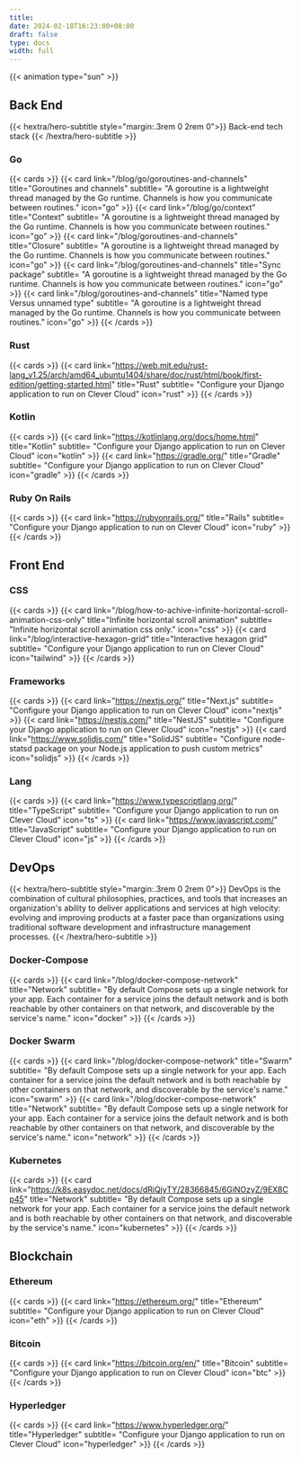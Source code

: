 ```yaml
---
title:
date: 2024-02-18T16:23:00+08:00
draft: false
type: docs
width: full
---
```


{{< animation type="sun" >}}

## Back End
{{< hextra/hero-subtitle style="margin:.3rem 0 2rem 0">}}
  Back-end tech stack
{{< /hextra/hero-subtitle >}}

### Go
{{< cards >}}
  {{< card link="/blog/go/goroutines-and-channels" title="Goroutines and channels" subtitle= "A goroutine is a lightweight thread managed by the Go runtime. Channels is how you communicate between routines." icon="go" >}}
  {{< card link="/blog/go/context" title="Context" subtitle= "A goroutine is a lightweight thread managed by the Go runtime. Channels is how you communicate between routines." icon="go" >}}
  {{< card link="/blog/goroutines-and-channels" title="Closure" subtitle= "A goroutine is a lightweight thread managed by the Go runtime. Channels is how you communicate between routines." icon="go" >}}
  {{< card link="/blog/goroutines-and-channels" title="Sync package" subtitle= "A goroutine is a lightweight thread managed by the Go runtime. Channels is how you communicate between routines." icon="go" >}}
  {{< card link="/blog/goroutines-and-channels" title="Named type Versus unnamed type" subtitle= "A goroutine is a lightweight thread managed by the Go runtime. Channels is how you communicate between routines." icon="go" >}}
{{< /cards >}}

### Rust
{{< cards >}}
  {{< card link="https://web.mit.edu/rust-lang_v1.25/arch/amd64_ubuntu1404/share/doc/rust/html/book/first-edition/getting-started.html" title="Rust" subtitle= "Configure your Django application to run on Clever Cloud" icon="rust" >}}
{{< /cards >}}

### Kotlin
{{< cards >}}
  {{< card link="https://kotlinlang.org/docs/home.html" title="Kotlin" subtitle= "Configure your Django application to run on Clever Cloud" icon="kotlin" >}}
  {{< card link="https://gradle.org/" title="Gradle" subtitle= "Configure your Django application to run on Clever Cloud" icon="gradle" >}}
{{< /cards >}}
### Ruby On Rails
{{< cards >}}
  {{< card link="https://rubyonrails.org/" title="Rails" subtitle= "Configure your Django application to run on Clever Cloud" icon="ruby" >}}
{{< /cards >}}

## Front End
### CSS
{{< cards >}}
  {{< card link="/blog/how-to-achive-infinite-horizontal-scroll-animation-css-only" title="Infinite horizontal scroll animation" subtitle= "Infinite horizontal scroll animation css only." icon="css" >}}
  {{< card link="/blog/interactive-hexagon-grid" title="Interactive hexagon grid" subtitle= "Configure your Django application to run on Clever Cloud" icon="tailwind" >}}
{{< /cards >}}

### Frameworks
{{< cards >}}
  {{< card link="https://nextjs.org/" title="Next.js" subtitle= "Configure your Django application to run on Clever Cloud" icon="nextjs" >}}
  {{< card link="https://nestjs.com/" title="NestJS" subtitle= "Configure your Django application to run on Clever Cloud" icon="nestjs" >}}
  {{< card link="https://www.solidjs.com/" title="SolidJS" subtitle= "Configure node-statsd package on your Node.js application to push custom metrics" icon="solidjs" >}}
{{< /cards >}}

### Lang
{{< cards >}}
  {{< card link="https://www.typescriptlang.org/" title="TypeScript" subtitle= "Configure your Django application to run on Clever Cloud" icon="ts" >}}
  {{< card link="https://www.javascript.com/" title="JavaScript" subtitle= "Configure your Django application to run on Clever Cloud" icon="js" >}}
{{< /cards >}}

## DevOps
{{< hextra/hero-subtitle style="margin:.3rem 0 2rem 0">}}
  DevOps is the combination of cultural philosophies, practices, and tools that increases an organization's ability to deliver applications and services at high velocity: evolving and improving products at a faster pace than organizations using traditional software development and infrastructure management processes.
{{< /hextra/hero-subtitle >}}

### <a href="https://docs.docker.com/compose/networking/" style="text-decoration:none;">Docker-Compose</a>
{{< cards >}}
  {{< card link="/blog/docker-compose-network" title="Network" subtitle= "By default Compose sets up a single network for your app. Each container for a service joins the default network and is both reachable by other containers on that network, and discoverable by the service's name." icon="docker" >}}
{{< /cards >}}

### <a href="https://docs.docker.com/engine/swarm/" style="text-decoration:none;">Docker Swarm</a> 
{{< cards >}}
  {{< card link="/blog/docker-compose-network" title="Swarm" subtitle= "By default Compose sets up a single network for your app. Each container for a service joins the default network and is both reachable by other containers on that network, and discoverable by the service's name." icon="swarm" >}}
  {{< card link="/blog/docker-compose-network" title="Network" subtitle= "By default Compose sets up a single network for your app. Each container for a service joins the default network and is both reachable by other containers on that network, and discoverable by the service's name." icon="network" >}}
{{< /cards >}}

### Kubernetes
{{< cards >}}
  {{< card link="https://k8s.easydoc.net/docs/dRiQjyTY/28366845/6GiNOzyZ/9EX8Cp45" title="Network" subtitle= "By default Compose sets up a single network for your app. Each container for a service joins the default network and is both reachable by other containers on that network, and discoverable by the service's name." icon="kubernetes" >}}
{{< /cards >}}

## Blockchain
### Ethereum
{{< cards >}}
  {{< card link="https://ethereum.org/" title="Ethereum" subtitle= "Configure your Django application to run on Clever Cloud" icon="eth" >}}
{{< /cards >}}

### Bitcoin
{{< cards >}}
  {{< card link="https://bitcoin.org/en/" title="Bitcoin" subtitle= "Configure your Django application to run on Clever Cloud" icon="btc" >}}
{{< /cards >}}

### Hyperledger
{{< cards >}}
  {{< card link="https://www.hyperledger.org/" title="Hyperledger" subtitle= "Configure your Django application to run on Clever Cloud" icon="hyperledger" >}}
{{< /cards >}}
